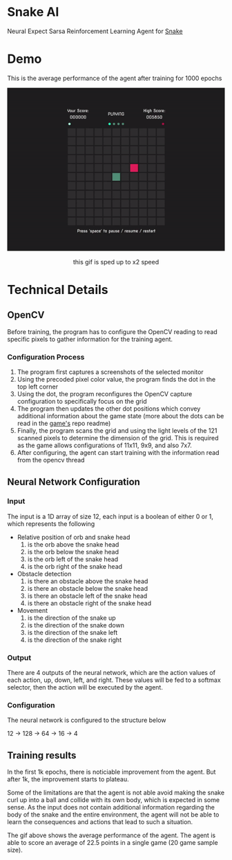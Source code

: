 # Snake AI

Neural Expect Sarsa Reinforcement Learning Agent for [Snake](https://github.com/lochungtin/snake)

# Demo

This is the average performance of the agent after training for 1000 epochs

<p align='center'>
    <img src='./demo.gif'>
</p>
<p align='center'>
    this gif is sped up to x2 speed
</p>

# Technical Details

## OpenCV

Before training, the program has to configure the OpenCV reading to read specific pixels to gather information for the training agent.

### Configuration Process

1. The program first captures a screenshots of the selected monitor
2. Using the precoded pixel color value, the program finds the dot in the top left corner
3. Using the dot, the program reconfigures the OpenCV capture configuration to specifically focus on the grid
4. The program then updates the other dot positions which convey additional information about the game state (more about the dots can be read in the [game's](https://github.com/lochungtin/snake) repo readme)
5. Finally, the program scans the grid and using the light levels of the 121 scanned pixels to determine the dimension of the grid. This is required as the game allows configurations of 11x11, 9x9, and also 7x7.
6. After configuring, the agent can start training with the information read from the opencv thread

## Neural Network Configuration

### Input

The input is a 1D array of size 12, each input is a boolean of either 0 or 1, which represents the following

- Relative position of orb and snake head
  1. is the orb above the snake head
  2. is the orb below the snake head
  3. is the orb left of the snake head
  4. is the orb right of the snake head
- Obstacle detection
  1. is there an obstacle above the snake head
  2. is there an obstacle below the snake head
  3. is there an obstacle left of the snake head
  4. is there an obstacle right of the snake head
- Movement
  1. is the direction of the snake up
  2. is the direction of the snake down
  3. is the direction of the snake left
  4. is the direction of the snake right

### Output

There are 4 outputs of the neural network, which are the action values of each action, up, down, left, and right. These values will be fed to a softmax selector, then the action will be executed by the agent.

### Configuration

The neural network is configured to the structure below

12 -> 128 -> 64 -> 16 -> 4

## Training results

In the first 1k epochs, there is noticiable improvement from the agent. But after 1k, the improvement starts to plateau.

Some of the limitations are that the agent is not able avoid making the snake curl up into a ball and collide with its own body, which is expected in some sense. As the input does not contain additional information regarding the body of the snake and the entire environment, the agent will not be able to learn the consequences and actions that lead to such a situation.

The gif above shows the average performance of the agent. The agent is able to score an average of 22.5 points in a single game (20 game sample size).
